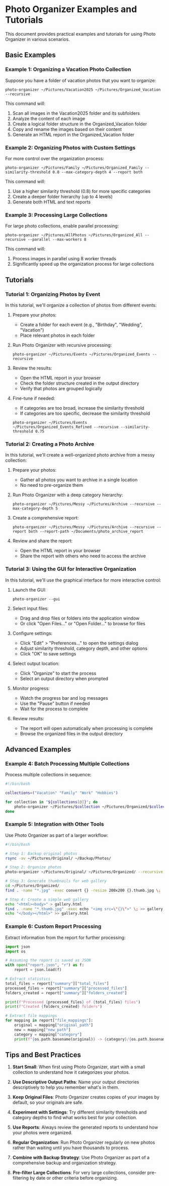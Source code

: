 # Photo Organizer Examples and Tutorials

This document provides practical examples and tutorials for using Photo Organizer in various scenarios.

## Basic Examples

### Example 1: Organizing a Vacation Photo Collection

Suppose you have a folder of vacation photos that you want to organize:

```
photo-organizer ~/Pictures/Vacation2025 ~/Pictures/Organized_Vacation --recursive
```

This command will:
1. Scan all images in the Vacation2025 folder and its subfolders
2. Analyze the content of each image
3. Create a logical folder structure in the Organized_Vacation folder
4. Copy and rename the images based on their content
5. Generate an HTML report in the Organized_Vacation folder

### Example 2: Organizing Photos with Custom Settings

For more control over the organization process:

```
photo-organizer ~/Pictures/Family ~/Pictures/Organized_Family --similarity-threshold 0.8 --max-category-depth 4 --report both
```

This command will:
1. Use a higher similarity threshold (0.8) for more specific categories
2. Create a deeper folder hierarchy (up to 4 levels)
3. Generate both HTML and text reports

### Example 3: Processing Large Collections

For large photo collections, enable parallel processing:

```
photo-organizer ~/Pictures/AllPhotos ~/Pictures/Organized_All --recursive --parallel --max-workers 8
```

This command will:
1. Process images in parallel using 8 worker threads
2. Significantly speed up the organization process for large collections

## Tutorials

### Tutorial 1: Organizing Photos by Event

In this tutorial, we'll organize a collection of photos from different events:

1. Prepare your photos:
   - Create a folder for each event (e.g., "Birthday", "Wedding", "Vacation")
   - Place relevant photos in each folder

2. Run Photo Organizer with recursive processing:
   ```
   photo-organizer ~/Pictures/Events ~/Pictures/Organized_Events --recursive
   ```

3. Review the results:
   - Open the HTML report in your browser
   - Check the folder structure created in the output directory
   - Verify that photos are grouped logically

4. Fine-tune if needed:
   - If categories are too broad, increase the similarity threshold
   - If categories are too specific, decrease the similarity threshold
   ```
   photo-organizer ~/Pictures/Events ~/Pictures/Organized_Events_Refined --recursive --similarity-threshold 0.75
   ```

### Tutorial 2: Creating a Photo Archive

In this tutorial, we'll create a well-organized photo archive from a messy collection:

1. Prepare your photos:
   - Gather all photos you want to archive in a single location
   - No need to pre-organize them

2. Run Photo Organizer with a deep category hierarchy:
   ```
   photo-organizer ~/Pictures/Messy ~/Pictures/Archive --recursive --max-category-depth 5
   ```

3. Create a comprehensive report:
   ```
   photo-organizer ~/Pictures/Messy ~/Pictures/Archive --recursive --report both --report-path ~/Documents/photo_archive_report
   ```

4. Review and share the report:
   - Open the HTML report in your browser
   - Share the report with others who need to access the archive

### Tutorial 3: Using the GUI for Interactive Organization

In this tutorial, we'll use the graphical interface for more interactive control:

1. Launch the GUI:
   ```
   photo-organizer --gui
   ```

2. Select input files:
   - Drag and drop files or folders into the application window
   - Or click "Open Files..." or "Open Folder..." to browse for files

3. Configure settings:
   - Click "Edit" > "Preferences..." to open the settings dialog
   - Adjust similarity threshold, category depth, and other options
   - Click "OK" to save settings

4. Select output location:
   - Click "Organize" to start the process
   - Select an output directory when prompted

5. Monitor progress:
   - Watch the progress bar and log messages
   - Use the "Pause" button if needed
   - Wait for the process to complete

6. Review results:
   - The report will open automatically when processing is complete
   - Browse the organized files in the output directory

## Advanced Examples

### Example 4: Batch Processing Multiple Collections

Process multiple collections in sequence:

```bash
#!/bin/bash

collections=("Vacation" "Family" "Work" "Hobbies")

for collection in "${collections[@]}"; do
    photo-organizer ~/Pictures/$collection ~/Pictures/Organized/$collection --recursive
done
```

### Example 5: Integration with Other Tools

Use Photo Organizer as part of a larger workflow:

```bash
#!/bin/bash

# Step 1: Backup original photos
rsync -av ~/Pictures/Original/ ~/Backup/Photos/

# Step 2: Organize photos
photo-organizer ~/Pictures/Original/ ~/Pictures/Organized/ --recursive

# Step 3: Generate thumbnails for web gallery
cd ~/Pictures/Organized/
find . -name "*.jpg" -exec convert {} -resize 200x200 {}.thumb.jpg \;

# Step 4: Create a simple web gallery
echo "<html><body>" > gallery.html
find . -name "*.thumb.jpg" -exec echo "<img src=\"{}\">" \; >> gallery.html
echo "</body></html>" >> gallery.html
```

### Example 6: Custom Report Processing

Extract information from the report for further processing:

```python
import json
import os

# Assuming the report is saved as JSON
with open("report.json", "r") as f:
    report = json.load(f)

# Extract statistics
total_files = report["summary"]["total_files"]
processed_files = report["summary"]["processed_files"]
folders_created = report["summary"]["folders_created"]

print(f"Processed {processed_files} of {total_files} files")
print(f"Created {folders_created} folders")

# Extract file mappings
for mapping in report["file_mappings"]:
    original = mapping["original_path"]
    new = mapping["new_path"]
    category = mapping["category"]
    print(f"{os.path.basename(original)} -> {category}/{os.path.basename(new)}")
```

## Tips and Best Practices

1. **Start Small**: When first using Photo Organizer, start with a small collection to understand how it categorizes your photos.

2. **Use Descriptive Output Paths**: Name your output directories descriptively to help you remember what's in them.

3. **Keep Original Files**: Photo Organizer creates copies of your images by default, so your originals are safe.

4. **Experiment with Settings**: Try different similarity thresholds and category depths to find what works best for your collection.

5. **Use Reports**: Always review the generated reports to understand how your photos were organized.

6. **Regular Organization**: Run Photo Organizer regularly on new photos rather than waiting until you have thousands to process.

7. **Combine with Backup Strategy**: Use Photo Organizer as part of a comprehensive backup and organization strategy.

8. **Pre-filter Large Collections**: For very large collections, consider pre-filtering by date or other criteria before organizing.